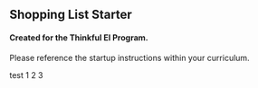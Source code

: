 ## Shopping List Starter

#### Created for the Thinkful EI Program.

Please reference the startup instructions within your curriculum.

test 1 2 3 